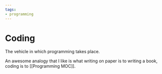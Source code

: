 ```yaml
---
tags:
- programming
---
```

# Coding

The vehicle in which programming takes place.

An awesome analogy that I like is what writing on paper is to writing a book, coding is to [[Programming MOC]].  